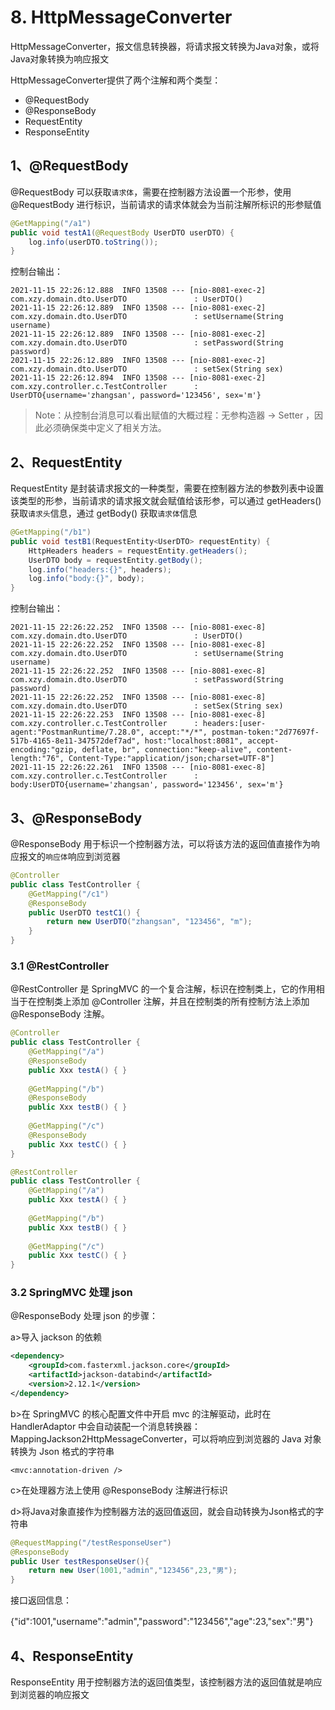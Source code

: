 # 8. HttpMessageConverter

HttpMessageConverter，报文信息转换器，将请求报文转换为Java对象，或将Java对象转换为响应报文

HttpMessageConverter提供了两个注解和两个类型：

-   @RequestBody
-   @ResponseBody
-   RequestEntity
-   ResponseEntity



## 1、@RequestBody

@RequestBody 可以获取`请求体`，需要在控制器方法设置一个形参，使用 @RequestBody 进行标识，当前请求的请求体就会为当前注解所标识的形参赋值

```java
@GetMapping("/a1")
public void testA1(@RequestBody UserDTO userDTO) {
    log.info(userDTO.toString());
}
```

控制台输出：

```
2021-11-15 22:26:12.888  INFO 13508 --- [nio-8081-exec-2] com.xzy.domain.dto.UserDTO               : UserDTO()
2021-11-15 22:26:12.889  INFO 13508 --- [nio-8081-exec-2] com.xzy.domain.dto.UserDTO               : setUsername(String username)
2021-11-15 22:26:12.889  INFO 13508 --- [nio-8081-exec-2] com.xzy.domain.dto.UserDTO               : setPassword(String password)
2021-11-15 22:26:12.889  INFO 13508 --- [nio-8081-exec-2] com.xzy.domain.dto.UserDTO               : setSex(String sex)
2021-11-15 22:26:12.894  INFO 13508 --- [nio-8081-exec-2] com.xzy.controller.c.TestController      : UserDTO{username='zhangsan', password='123456', sex='m'}
```

>   Note：从控制台消息可以看出赋值的大概过程：无参构造器 -> Setter ，因此必须确保类中定义了相关方法。



## 2、RequestEntity

RequestEntity 是封装请求报文的一种类型，需要在控制器方法的参数列表中设置该类型的形参，当前请求的请求报文就会赋值给该形参，可以通过 getHeaders() 获取`请求头`信息，通过 getBody() 获取`请求体`信息

```java
@GetMapping("/b1")
public void testB1(RequestEntity<UserDTO> requestEntity) {
    HttpHeaders headers = requestEntity.getHeaders();
    UserDTO body = requestEntity.getBody();
    log.info("headers:{}", headers);
    log.info("body:{}", body);
}
```

控制台输出：

```
2021-11-15 22:26:22.252  INFO 13508 --- [nio-8081-exec-8] com.xzy.domain.dto.UserDTO               : UserDTO()
2021-11-15 22:26:22.252  INFO 13508 --- [nio-8081-exec-8] com.xzy.domain.dto.UserDTO               : setUsername(String username)
2021-11-15 22:26:22.252  INFO 13508 --- [nio-8081-exec-8] com.xzy.domain.dto.UserDTO               : setPassword(String password)
2021-11-15 22:26:22.252  INFO 13508 --- [nio-8081-exec-8] com.xzy.domain.dto.UserDTO               : setSex(String sex)
2021-11-15 22:26:22.253  INFO 13508 --- [nio-8081-exec-8] com.xzy.controller.c.TestController      : headers:[user-agent:"PostmanRuntime/7.28.0", accept:"*/*", postman-token:"2d77697f-517b-4165-8e11-347572def7ad", host:"localhost:8081", accept-encoding:"gzip, deflate, br", connection:"keep-alive", content-length:"76", Content-Type:"application/json;charset=UTF-8"]
2021-11-15 22:26:22.261  INFO 13508 --- [nio-8081-exec-8] com.xzy.controller.c.TestController      : body:UserDTO{username='zhangsan', password='123456', sex='m'}
```



## 3、@ResponseBody

@ResponseBody 用于标识一个控制器方法，可以将该方法的返回值直接作为响应报文的`响应体`响应到浏览器

```java
@Controller
public class TestController {
    @GetMapping("/c1")
    @ResponseBody
    public UserDTO testC1() {
        return new UserDTO("zhangsan", "123456", "m");
    }
}
```

### 3.1 @RestController

@RestController 是 SpringMVC 的一个复合注解，标识在控制类上，它的作用相当于在控制类上添加 @Controller 注解，并且在控制类的所有控制方法上添加 @ResponseBody 注解。

```java
@Controller
public class TestController {
    @GetMapping("/a")
    @ResponseBody
    public Xxx testA() { }
    
    @GetMapping("/b")
    @ResponseBody
    public Xxx testB() { }
    
    @GetMapping("/c")
    @ResponseBody
    public Xxx testC() { }
}
```

```java
@RestController
public class TestController {
    @GetMapping("/a")
    public Xxx testA() { }
    
    @GetMapping("/b")
    public Xxx testB() { }
    
    @GetMapping("/c")
    public Xxx testC() { }
}
```



### 3.2 SpringMVC 处理 json

@ResponseBody 处理 json 的步骤：

a>导入 jackson 的依赖

```xml
<dependency>
    <groupId>com.fasterxml.jackson.core</groupId>
    <artifactId>jackson-databind</artifactId>
    <version>2.12.1</version>
</dependency>
```

b>在 SpringMVC 的核心配置文件中开启 mvc 的注解驱动，此时在 HandlerAdaptor 中会自动装配一个消息转换器：MappingJackson2HttpMessageConverter，可以将响应到浏览器的 Java 对象转换为 Json 格式的字符串

```
<mvc:annotation-driven />
```

c>在处理器方法上使用 @ResponseBody 注解进行标识

d>将Java对象直接作为控制器方法的返回值返回，就会自动转换为Json格式的字符串

```java
@RequestMapping("/testResponseUser")
@ResponseBody
public User testResponseUser(){
    return new User(1001,"admin","123456",23,"男");
}
```

接口返回信息：

{"id":1001,"username":"admin","password":"123456","age":23,"sex":"男"}



## 4、ResponseEntity

ResponseEntity 用于控制器方法的返回值类型，该控制器方法的返回值就是响应到浏览器的响应报文



